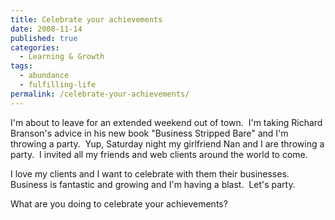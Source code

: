 ```yaml
---
title: Celebrate your achievements
date: 2008-11-14
published: true
categories:
  - Learning & Growth
tags:
  - abundance
  - fulfilling-life
permalink: /celebrate-your-achievements/
---
```

I'm about to leave for an extended weekend out of town.  I'm taking Richard Branson's advice in his new book "Business Stripped Bare" and I'm throwing a party.  Yup, Saturday night my girlfriend Nan and I are throwing a party.  I invited all my friends and web clients around the world to come.

I love my clients and I want to celebrate with them their businesses.  Business is fantastic and growing and I'm having a blast.  Let's party.

What are you doing to celebrate your achievements?
